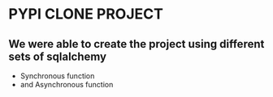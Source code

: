 # PYPI CLONE PROJECT

## We were able to create the project using different sets of sqlalchemy

- Synchronous function
- and Asynchronous function
